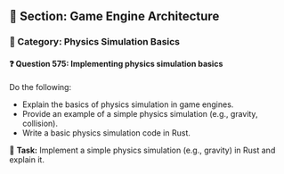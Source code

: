 ## 📘 Section: Game Engine Architecture
### 🔹 Category: Physics Simulation Basics
#### ❓ Question 575: Implementing physics simulation basics

Do the following:

- Explain the basics of physics simulation in game engines.
- Provide an example of a simple physics simulation (e.g., gravity, collision).
- Write a basic physics simulation code in Rust.

🔧 **Task:** Implement a simple physics simulation (e.g., gravity) in Rust and explain it.
